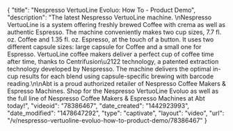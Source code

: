 {
    "title": "Nespresso VertuoLine Evoluo: How To - Product Demo",
    "description": "The latest Nespresso VertuoLine machine. \nNespresso VertuoLine is a system offering freshly brewed Coffee with crema as well as authentic Espresso. The machine conveniently makes two cup sizes, 7.7 fl. oz. Coffee and 1.35 fl. oz. Espresso, at the touch of a button. It uses two different capsule sizes: large capsule for Coffee and a small one for Espresso. VertuoLine coffee makers deliver a perfect cup of coffee time after time, thanks to Centrifusion\u2122 technology, a patented extraction technology developed by Nespresso. The machine delivers the optimal in-cup results for each blend using capsule-specific brewing with barcode reading.\n\nAbt is a proud authorized retailer of Nespresso Coffee Makers & Espresso Machines. Shop for the Nespresso VertuoLine Evoluo as well as the full line of Nespresso Coffee Makers & Espresso Machines at Abt today!",
    "videoid": "78386467",
    "date_created": "1442923993",
    "date_modified": "1478647292",
    "type": "captivate",
    "layout": "video",
    "url": "\/v\/nespresso-vertuoline-evoluo-how-to-product-demo\/78386467"
}